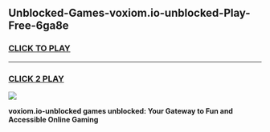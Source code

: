 
## Unblocked-Games-voxiom.io-unblocked-Play-Free-6ga8e
<h3>
<a href="https://premium76.site?title=voxiom.io-unblocked&ref=19M">CLICK TO PLAY</a></h3>
<hr>

<h3>
<a href="https://premium76.site?title=voxiom.io-unblocked&ref=19M">CLICK 2 PLAY</a>
  
</h3>

<a href="https://premium76.site?title=voxiom.io-unblocked&ref=19M"><img src="https://clearcache.store/games.png"></a>


**voxiom.io-unblocked games unblocked: Your Gateway to Fun and Accessible Online Gaming**
